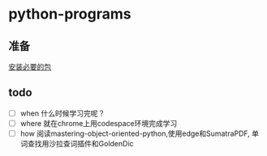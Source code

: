 # python-programs

## 准备
[安装必要的包](https://github.com/PacktPublishing/Mastering-Object-Oriented-Python-Second-Edition/blob/master/Chapter_1/getting_started.rst)

## todo
- [ ] when 什么时候学习完呢？
- [ ] where 就在chrome上用codespace环境完成学习 
- [ ] how 阅读mastering-object-oriented-python,使用edge和SumatraPDF, 单词查找用沙拉查词插件和GoldenDic 